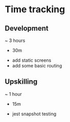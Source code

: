 # Time tracking

## Development

~ 3 hours
+ 30m
- add static screens
- add some basic routing

## Upskilling

~ 1 hour
+ 15m
- jest snapshot testing